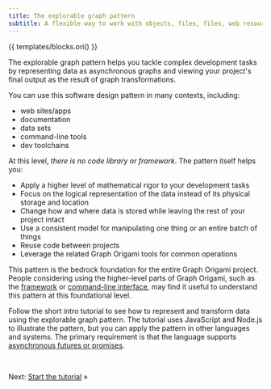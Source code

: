 ```yaml
---
title: The explorable graph pattern
subtitle: A flexible way to work with objects, files, files, web resources, and more
---
```


{{ templates/blocks.ori() }}

The explorable graph pattern helps you tackle complex development tasks by representing data as asynchronous graphs and viewing your project's final output as the result of graph transformations.

You can use this software design pattern in many contexts, including:

- web sites/apps
- documentation
- data sets
- command-line tools
- dev toolchains

At this level, _there is no code library or framework_. The pattern itself helps you:

- Apply a higher level of mathematical rigor to your development tasks
- Focus on the logical representation of the data instead of its physical storage and location
- Change how and where data is stored while leaving the rest of your project intact
- Use a consistent model for manipulating one thing or an entire batch of things
- Reuse code between projects
- Leverage the related Graph Origami tools for common operations

This pattern is the bedrock foundation for the entire Graph Origami project. People considering using the higher-level parts of Graph Origami, such as the [framework](/framework) or [command-line interface](/cli), may find it useful to understand this pattern at this foundational level.

Follow the short intro tutorial to see how to represent and transform data using the explorable graph pattern. The tutorial uses JavaScript and Node.js to illustrate the pattern, but you can apply the pattern in other languages and systems. The primary requirement is that the language supports [asynchronous futures or promises](https://en.wikipedia.org/wiki/Futures_and_promises).

&nbsp;

Next: [Start the tutorial](start.html) »
